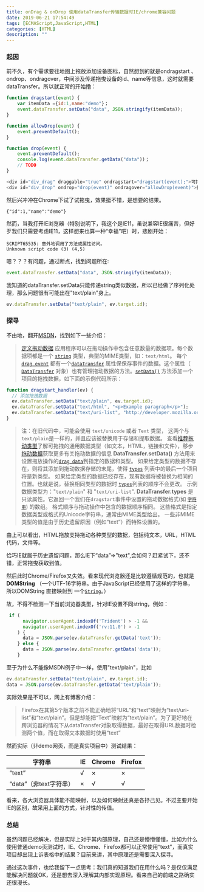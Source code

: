```yaml
---
title: onDrag & onDrop 使用dataTransfer传输数据时IE/chrome兼容问题
date: 2019-06-21 17:54:49
tags: [ECMAScript,JavaScript,HTML]
categories: [HTML]
description: ""
---
```


### 起因

前不久，有个需求要往地图上拖放添加设备图标，自然想到的就是ondragstart 、ondrop、ondragover，中间涉及传递拖曳设备的id、name等信息，这时就需要dataTransfer。所以就正常的开始撸：

```js
function dragstart(event) {
    var itemData ={id:1,name:"demo"}；
    event.dataTransfer.setData("data", JSON.stringify(itemData));
}

function allowDrop(event) {
    event.preventDefault();
}

function drop(event) {
    event.preventDefault();
    console.log(event.dataTransfer.getData("data"))；
    // TODO
}

<div id="div_drag" draggable="true" ondragstart="dragstart(event);">可拖曳元素</div>
<div id="div_drop" ondrop="drop(event)" ondragover="allowDrop(event)">拖曳放置区</div>

```
<!-- more -->
然后兴冲冲在Chrome下试了试拖曳，效果挺不错，是想要的结果。

```
{"id":1,"name":"demo"}
```

然而，当我打开IE浏览器（特别说明下，我这个是IE11，虽说兼容IE很痛苦，但好歹我们只需要考虑IE11，这样想来也算一种“幸福”吧）时，悲剧开始：

```
SCRIPT65535: 意外地调用了方法或属性访问。
Unknown script code (3) (4,5)
```

嗯？？？有问题，通过断点，找到问题所在:

```js
event.dataTransfer.setData("data", JSON.stringify(itemData));
```

我知道的dataTransfer.setData只能传递string类似数据，所以已经做了序列化处理，那么问题很有可能出在"text/plain"身上。

```js
ev.dataTransfer.setData("text/plain", ev.target.id);
```

### 探寻

不由地，翻开[MSDN](<https://developer.mozilla.org/zh-CN/docs/Web/API/HTML_Drag_and_Drop_API>)，找到如下一些介绍：

>[定义拖动数据](https://developer.mozilla.org/zh-CN/docs/Web/API/HTML_Drag_and_Drop_API#定义拖动数据)
应用程序可以在拖动操作中包含任意数量的数据项。每个数据项都是一个  [`string`](https://developer.mozilla.org/zh-CN/docs/Web/API/DOMString) 类型，典型的MIME类型，如：`text/html`。
每个 [`drag event`](https://developer.mozilla.org/zh-CN/docs/Web/API/DragEvent)  都有一个[`dataTransfer`](https://developer.mozilla.org/zh-CN/docs/Web/API/DragEvent/dataTransfer) 属性保保存事件的数据。这个属性（ [`DataTransfer`](https://developer.mozilla.org/zh-CN/docs/Web/API/DataTransfer) 对象）也有管理拖动数据的方法。[`setData()`](https://developer.mozilla.org/zh-CN/docs/Web/API/DataTransfer/setData) 方法添加一个项目的拖拽数据，如下面的示例代码所示：

```js
function dragstart_handler(ev) {
  // 添加拖拽数据
  ev.dataTransfer.setData("text/plain", ev.target.id);
  ev.dataTransfer.setData("text/html", "<p>Example paragraph</p>");
  ev.dataTransfer.setData("text/uri-list", "http://developer.mozilla.org");
}
```

>注：在旧代码中，可能会使用 `text/unicode` 或者 `Text` 类型， 这两个与 `text/plain`是一样的，并且应该被替换用于存储和提取数据。
>查看[推荐拖动类型](https://developer.mozilla.org/zh-CN/docs/DragDrop/Recommended_Drag_Types)了解可拖拽的通用数据类型（如文本，HTML，链接和文件），移步[拖动数据](https://developer.mozilla.org/zh-CN/docs/Web/Guide/HTML/Drag_operations#dragdata)获取更多有关拖动数据的信息
>**DataTransfer.setData()** 方法用来设置拖放操作的[`drag data`](https://developer.mozilla.org/zh-CN/docs/Web/API/DataTransfer)到指定的数据和类型。
如果给定类型的数据不存在，则将其添加到拖动数据存储的末尾，使得 [`types`](https://developer.mozilla.org/zh-CN/docs/Web/API/DataTransfer/types) 列表中的最后一个项目将是新类型。
如果给定类型的数据已经存在，现有数据将被替换为相同的位置。也就是说，替换相同类型的数据时 [`types`](https://developer.mozilla.org/zh-CN/docs/Web/API/DataTransfer/types)列表的顺序不会更改。
示例数据类型为："`text/plain`" 和 "`text/uri-list`".
>**DataTransfer.types** 是只读属性。它返回一个我们在`dragstart`事件中设置的拖动数据格式(如 [`字符串`](https://developer.mozilla.org/zh-CN/docs/Web/API/DOMString)) 的数组。 格式顺序与拖动操作中包含的数据顺序相同。
这些格式是指定数据类型或格式的Unicode字符串，通常由MIME类型给出。 一些非MIME类型的值是由于历史遗留原因（例如“text”）而特殊设置的。

由上可以看出，HTML拖放支持拖动各种类型的数据，包括纯文本，URL，HTML代码，文件等。

恰巧IE就属于历史遗留问题，那么IE下“data”=>"text",会如何？赶紧试下，还不错，正常拖曳获取到值。

然后此时Chrome/Firefox又失效。看来现代浏览器还是比较遵循规范的，也就是**DOMString** （一个UTF-16字符串。由于JavaScript已经使用了这样的字符串，所以DOMString 直接映射到 一个[`String`](https://developer.mozilla.org/zh-CN/docs/Web/JavaScript/Reference/String)。）

故，不得不检测一下当前浏览器类型，针对IE设置不同string，例如：

```js
 if (
      navigator.userAgent.indexOf('Trident') > -1 &&
      navigator.userAgent.indexOf('rv:11.0') > -1
    ) {
      data = JSON.parse(ev.dataTransfer.getData('text'));
    } else {
      data = JSON.parse(ev.dataTransfer.getData('data'));
    }
```

至于为什么不能像MSDN例子中一样，使用"text/plain"，比如

```js
ev.dataTransfer.setData("text/plain", ev.target.id);
data = JSON.parse(ev.dataTransfer.getData('text/plain'));
```

实际效果是不可以，网上有博客介绍：

> Firefox在其第5个版本之前不能正确地将“URL”和“text”映射为“text/uri-list”和“text/plain”。但是却能把“Text”映射为“text/plain”。为了更好地在跨浏览器的情况下从dataTransfer对象取得数据，最好在取得URL数据时检测两个值，而在取得文本数据时使用“text”

然而实际（非demo网页，而是真实项目中）测试结果：

| 字符串                 | IE   | Chrome | Firefox |
| ---------------------- | ---- | ------ | ------- |
| “text”                 | √    | ×      | ×       |
| “data”（非text字符串） | ×    | √      | √       |

看来，各大浏览器具体能不能映射，以及如何映射还真是各抒己见。不过主要开始IE的区别，故采用上面的方式，针对性的传值。

### 总结

虽然问题已经解决，但是实际上对于其内部原理，自己还是懵懵懂懂，比如为什么使用普通demo页测试时，IE、Chrome、Firefox都可以正常使用“text”，而真实项目却出现上诉表格中的结果？目前来讲，其中原理还是需要深入探寻。

通过这次事件，也给我留下一点思考：我们真的知道我们在用什么吗？是仅仅满足能解决问题就OK，还是想去深入理解其内部实现原理。看来自己的前端之路确实还很漫长。
